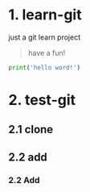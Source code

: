 # 1. learn-git
just a git learn project

> have a fun!

```python
print('hello word!')
```

# 2. test-git  

## 2.1 clone

## 2.2 add

### 2.2 Add
